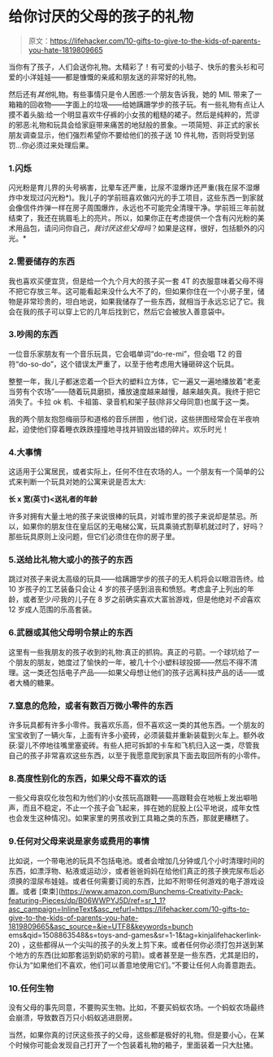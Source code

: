 # 给你讨厌的父母的孩子的礼物

> 原文：<https://lifehacker.com/10-gifts-to-give-to-the-kids-of-parents-you-hate-1819809665>

当你有了孩子，人们会送你礼物。太精彩了！有可爱的小毯子、快乐的套头衫和可爱的小洋娃娃——都是慷慨的亲戚和朋友送的非常好的礼物。



然后还有*其他*礼物。有些事情只是令人困惑:一个朋友告诉我，她的 MIL 带来了一箱箱的回收物——字面上的垃圾——给她蹒跚学步的孩子玩。有一些礼物有点让人摸不着头脑:给一个明显喜欢牛仔裤的小女孩的粗糙的裙子。然后是纯粹的，荒谬的邪恶:礼物和玩具会给家庭带来痛苦的地狱般的景象。一项简短、非正式的家长朋友调查显示，他们强烈希望你不要给他们的孩子送 10 件礼物，否则将受到惩罚...你必须过来处理后果。

### 1.闪烁

闪光粉是育儿界的头号祸害，比晕车还严重，比尿不湿爆炸还严重(我在尿不湿爆炸中发现过闪光粉*)。我儿子的学前班喜欢做闪光的手工项目，这些东西一到家就会像信件炸弹一样在房子周围爆炸，永远也不可能完全清理干净。学前班三年前就结束了，我还在挑眉毛上的亮片。所以，如果你正在考虑提供一个含有闪光粉的美术用品包，请问问你自己，*我讨厌这些父母吗*？如果是这样，很好，包括额外的闪光。*

### 2.需要储存的东西

我也喜欢买便宜货，但是给一个九个月大的孩子买一套 4T 的衣服意味着父母不得不把它存放三年。这可能看起来没什么大不了的，但如果你住在一个小房子里，储物是非常珍贵的，坦白地说，如果我储存了一些东西，就相当于永远忘记了它。我会在我的孩子可以穿上它的几年后找到它，然后它会被放入善意袋中。

### 3.吵闹的东西

一位音乐家朋友有一个音乐玩具，它会唱单词“do-re-mi”，但会唱 T2 的音符“do-so-do”，这个错误太严重了，以至于他考虑用大锤砸碎这个玩具。

整整一年，我儿子都迷恋着一个巨大的塑料立方体，它一遍又一遍地播放着“老麦当劳有个农场”——随着玩具磨损，播放速度越来越慢，越来越失真。我终于把它消失了。卡拉 ok 机、卡祖笛、录音机和架子鼓(除非父母同意)也属于这一类。

我的两个朋友抱怨梅丽莎和道格的音乐拼图 ，他们说，这些拼图经常会在半夜响起，迫使他们穿着睡衣跌跌撞撞地寻找并销毁出错的碎片。欢乐时光！

### 4.大事情

这适用于公寓居民，或者实际上，任何不住在农场的人。一个朋友有一个简单的公式来判断一个玩具对她的公寓来说是否太大:

**长 x 宽(英寸)<送礼者的年龄**

许多对拥有大量土地的孩子来说很棒的玩具，对城市里的孩子来说却是禁忌。所以，如果你的朋友住在皇后区的无电梯公寓，玩具乘骑式割草机就过时了，好吗？那些玩具原则上没问题，但它们必须住在你的房子里。

### 5.送给比礼物大或小的孩子的东西

跳过对孩子来说太高级的玩具——给蹒跚学步的孩子的无人机将会以眼泪告终。给 10 岁孩子的工艺装备只会让 4 岁的孩子感到沮丧和愤怒。考虑盒子上列出的年龄，或者至少*问*:我的儿子在 8 岁之前确实喜欢大富翁游戏，但是他绝对*不会*喜欢 12 岁成人范围的乐高套装。

### 6.武器或其他父母明令禁止的东西

这里有一些我朋友的孩子收到的礼物:真正的抓钩。真正的弓箭。一个球坑给了一个朋友的朋友，她度过了愉快的一年，被几十个小塑料球投掷——然后不得不清理。这一类还包括电子产品——如果父母想让他们的孩子远离科技产品的话——或者大桶的糖果。

### 7.窒息的危险，或者有数百万微小零件的东西

许多玩具都有许多小零件。我喜欢乐高，但不喜欢这一类的其他东西。一个朋友的宝宝收到了一辆火车，上面有许多小瓷砖，必须装载并重新装载到火车上。额外收获:婴儿不停地往嘴里塞瓷砖。有些人把可拆卸的卡车和飞机归入这一类，尽管我自己的孩子非常喜欢这些东西，以至于我愿意爬到家具下面去取回所有的小零件。

### 8.高度性别化的东西，如果父母不喜欢的话

一些父母哀叹化妆包和为他们的小女孩玩高跟鞋——高跟鞋会在地板上发出噼啪声，而且不稳定，不止一个孩子会飞起来，摔在她的屁股上(公平地说，成年女性也会发生这种情况)。如果家里的男孩收到工具箱之类的东西，那就更糟糕了。

### 9.任何对父母来说是家务或费用的事情

比如说，一个带电池的玩具不包括电池。或者会增加几分钟或几个小时清理时间的东西，如漂浮物、粘液或运动沙，或者爸爸妈妈在给他们真正的孩子换完尿布后必须换的湿尿布娃娃。或者任何需要订阅的东西，比如不附带任何游戏的电子游戏设置。或者 [束束](https://www.amazon.com/Bunchems-Creativity-Pack-featuring-Pieces/dp/B06WWPYJ5D/ref=sr_1_1?asc_campaign=InlineText&asc_refurl=https://lifehacker.com/10-gifts-to-give-to-the-kids-of-parents-you-hate-1819809665&asc_source=&ie=UTF8&keywords=bunch ems&qid=1508863548&s=toys-and-games&sr=1-1&tag=kinjalifehackerlink-20) ，这些都得从一个尖叫的孩子的头发上剪下来。或者任何你必须打包并送到某个地方的东西(比如那套运到奶奶家的弓箭)。或者甚至是一些东西，尤其是旧的，你认为“如果他们不喜欢，他们可以善意地使用它们。”不要让任何人向善意跑去。

### 10.任何生物

没有父母的事先同意，不要购买生物。比如，不要买蚂蚁农场。一个蚂蚁农场最终会崩溃，导致数百万只小蚂蚁逃进厨房。

当然，如果你真的讨厌这些孩子的父母，这些都是极好的礼物。但是要小心，在某个时候你可能会发现自己打开了一个包装着礼物的箱子，里面装着一只大肚猪。